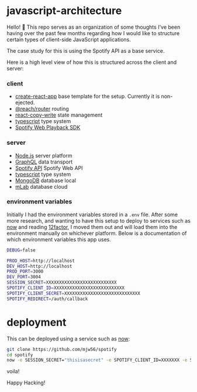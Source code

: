 javascript-architecture
=======================

Hello! 👋 This repo serves as an organization of some thoughts I've been having over the past
few months regarding how I would like to structure certain types of client-side JavaScript applications.

The case study for this is using the Spotify API as a base service.

Here is a high level view of how this is structured across the client and server:

### client

- [create-react-app](https://github.com/facebook/create-react-app) base template for the setup. Currently it is non-ejected.
- [@reach/router](https://github.com/reach/router) routing
- [react-copy-write](https://github.com/aweary/react-copy-write) state management
- [typescript](https://github.com/Microsoft/TypeScript) type system
- [Spotify Web Playback SDK](https://developer.spotify.com/documentation/web-playback-sdk/)

### server

- [Node.js](https://github.com/nodejs/node) server platform
- [GraphQL](https://github.com/graphql/graphql-js) data transport
- [Spotify API](https://developer.spotify.com/documentation/web-api/) Spotify Web API
- [typescript](https://github.com/Microsoft/TypeScript) type system
- [MongoDB](https://www.mongodb.com/) database local
- [mLab](https://mlab.com/) database cloud

### environment variables

Initially I had the environment variables stored in a `.env` file. After some more research, and wanting to have this setup to deploy to services such as [now](https://zeit.co/now) and reading [12factor](https://12factor.net/config), I moved them out and will load them into the environment manually on whichever platform. Below is a documentation of which environment variables this app uses.

```bash
DEBUG=false

PROD_HOST=http://localhost
DEV_HOST=http://localhost
PROD_PORT=3000
DEV_PORT=3004
SESSION_SECRET=XXXXXXXXXXXXXXXXXXXXXXXXXXX
SPOTIFY_CLIENT_ID=XXXXXXXXXXXXXXXXXXXXXXXXXXX
SPOTIFY_CLIENT_SECRET=XXXXXXXXXXXXXXXXXXXXXXXXXXXXX
SPOTIFY_REDIRECT=/auth/callback
```

# deployment

This can be deployed using a service such as [now](https://zeit.co/now):

```bash
git clone https://github.com/mjw56/spotify
cd spotify
now -e SESSION_SECRET="thisisasecret" -e SPOTIFY_CLIENT_ID=XXXXXXX -e SPOTIFY_CLIENT_SECRET=XXXXXXX -e SPOTIFY_REDIRECT=XXXXXXX -e JWT_SECRET="XXXXXXX" -e MONGO_DB_URI_PROD="XXXXXXX" -e JWT_ISSUER=XXXXXXX-e JWT_AUDIENCE=XXXXXXX
```

voila!

Happy Hacking!